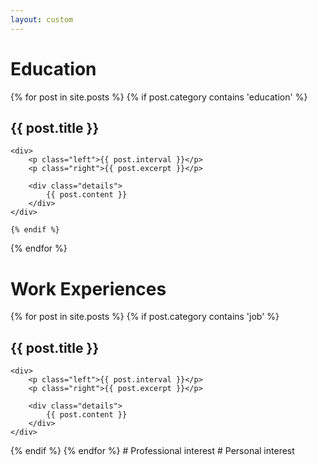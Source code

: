 ```yaml
---
layout: custom
---
```



# Education
{% for post in site.posts %}
    {% if post.category contains 'education' %}

<div class="section">
    <h2>{{ post.title }}</h2>

    <div>
        <p class="left">{{ post.interval }}</p>
        <p class="right">{{ post.excerpt }}</p>

        <div class="details">
            {{ post.content }}
        </div>
    </div>
</div>

    {% endif %}
{% endfor %}
# Work Experiences
{% for post in site.posts %}
    {% if post.category contains 'job' %}
<div class="section">
    <h2>{{ post.title }}</h2>

    <div>
        <p class="left">{{ post.interval }}</p>
        <p class="right">{{ post.excerpt }}</p>

        <div class="details">
            {{ post.content }}
        </div>
    </div>
</div>
    {% endif %}
{% endfor %}
# Professional interest
# Personal interest

